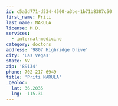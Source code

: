 ```yaml
---
id: c5a3d771-d534-4500-a3be-1b71b8387c50
first_name: Priti
last_name: NARULA
license: M.D.
services:
  - internal-medicine
category: doctors
address: '9807 Highridge Drive'
city: 'Las Vegas'
state: NV
zip: '89134'
phone: 702-217-6949
title: 'Priti NARULA'
_geoloc:
  lat: 36.2035
  lng: -115.31
---
```

